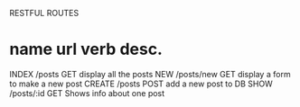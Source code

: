 RESTFUL ROUTES

name     url            verb    desc.
====================================
INDEX   /posts          GET     display all the posts
NEW     /posts/new      GET     display a form to make a new post
CREATE  /posts          POST    add a new post to DB
SHOW    /posts/:id      GET     Shows info about one post